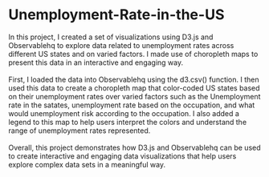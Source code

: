 # Unemployment-Rate-in-the-US
In this project, I created a set of visualizations using D3.js and Observablehq to explore data related to unemployment rates across different US states and on varied factors. I made use of choropleth maps to present this data in an interactive and engaging way.
<br>
<br>
First, I loaded the data into Observablehq using the d3.csv() function. I then used this data to create a choropleth map that color-coded US states based on their unemployment rates over varied factors such as the Unemployment rate in the satates, unemployment rate based on the occupation, and what would unemployment risk according to the occupation. I also added a legend to this map to help users interpret the colors and understand the range of unemployment rates represented.
<br>
<br>
Overall, this project demonstrates how D3.js and Observablehq can be used to create interactive and engaging data visualizations that help users explore complex data sets in a meaningful way.



